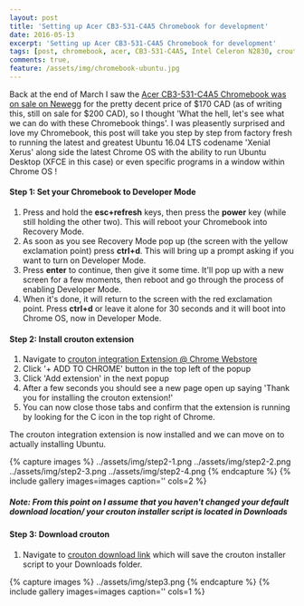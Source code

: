 ```yaml
---
layout: post
title: 'Setting up Acer CB3-531-C4A5 Chromebook for development'
date: 2016-05-13
excerpt: 'Setting up Acer CB3-531-C4A5 Chromebook for development'
tags: [post, chromebook, acer, CB3-531-C4A5, Intel Celeron N2830, crouton, linux, ubuntu, xenial, development, tutorial, sublime text, github, terminal]
comments: true,
feature: /assets/img/chromebook-ubuntu.jpg
---
```


Back at the end of March I saw the [Acer CB3-531-C4A5 Chromebook was on sale on Newegg](http://www.newegg.ca/Product/Product.aspx?Item=N82E16834315227) for the pretty decent price of $170 CAD (as of writing this, still on sale for $200 CAD), so I thought 'What the hell, let's see what we can do with these Chromebook things'. I was pleasently surprised and love my Chromebook, this post will take you step by step from factory fresh to running the latest and greatest Ubuntu 16.04 LTS codename 'Xenial Xerus' along side the latest Chrome OS with the ability to run Ubuntu Desktop (XFCE in this case) or even specific programs in a window within Chrome OS !
 
#### Step 1: Set your Chromebook to Developer Mode

1. Press and hold the **esc+refresh** keys, then press the **power** key (while still holding the other two). This will reboot your Chromebook into Recovery Mode.
2. As soon as you see Recovery Mode pop up (the screen with the yellow exclamation point) press **ctrl+d**. This will bring up a prompt asking if you want to turn on Developer Mode.
3. Press **enter** to continue, then give it some time. It'll pop up with a new screen for a few moments, then reboot and go through the process of enabling Developer Mode.
4. When it's done, it will return to the screen with the red exclamation point. Press **ctrl+d** or leave it alone for 30 seconds and it will boot into Chrome OS, now in Developer Mode.

#### Step 2: Install crouton extension ####

1. Navigate to [crouton integration Extension @ Chrome Webstore](https://goo.gl/OVQOEt)
2. Click '+ ADD TO CHROME' button in the top left of the popup
3. Click 'Add extension' in the next popup
4. After a few seconds you should see a new page open up saying 'Thank you for installing the crouton extension!'
5. You can now close those tabs and confirm that the extension is running by looking for the C icon in the top right of Chrome. 

The crouton integration extension is now installed and we can move on to actually installing Ubuntu.

{% capture images %}
	../assets/img/step2-1.png
	../assets/img/step2-2.png
	../assets/img/step2-3.png
	../assets/img/step2-4.png
{% endcapture %}
{% include gallery images=images caption='' cols=2 %}

##### Note: From this point on I assume that you haven't changed your default download location/ your crouton installer script is located in Downloads #####

#### Step 3: Download crouton ####

1. Navigate to [crouton download link](https://goo.gl/fd3zc) which will save the crouton installer script to your Downloads folder.

{% capture images %}
	../assets/img/step3.png
{% endcapture %}
{% include gallery images=images caption='' cols=1 %}
